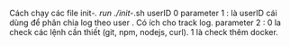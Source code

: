 Cách chạy các file init-*.
run ./init-*.sh userID 0
parameter 1 : là userID cái dùng để  phân chia log theo user . Có ích cho track log.
parameter 2 : 0 la check các lệnh cần thiết (git, npm, nodejs, curl). 1 là check thêm docker.


